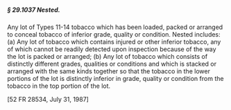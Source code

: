 ##### § 29.1037 Nested. #####

Any lot of Types 11-14 tobacco which has been loaded, packed or arranged to conceal tobacco of inferior grade, quality or condition. Nested includes: (a) Any lot of tobacco which contains injured or other inferior tobacco, any of which cannot be readily detected upon inspection because of the way the lot is packed or arranged; (b) Any lot of tobacco which consists of distinctly different grades, qualities or conditions and which is stacked or arranged with the same kinds together so that the tobacco in the lower portions of the lot is distinctly inferior in grade, quality or condition from the tobacco in the top portion of the lot.

[52 FR 28534, July 31, 1987]